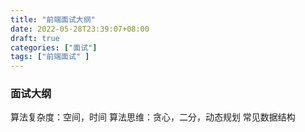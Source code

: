 ```yaml
---
title: "前端面试大纲"
date: 2022-05-28T23:39:07+08:00
draft: true
categories: ["面试"]
tags: ["前端面试" ]
---
```


### 面试大纲

算法复杂度：空间，时间
算法思维：贪心，二分，动态规划
常见数据结构
